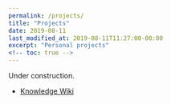 ```yaml
---
permalink: /projects/
title: "Projects"
date: 2019-08-11
last_modified_at: 2019-08-11T11:27:00-00:00
excerpt: "Personal projects"
<!-- toc: true -->
---
```


Under construction.

- [Knowledge Wiki](https://wiki.dewaka.com)
